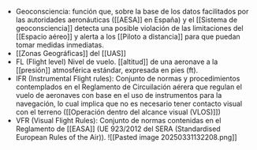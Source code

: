 - Geoconsciencia: función que, sobre la base de los datos facilitados por las autoridades aeronáuticas ([[AESA]] en España) y el [[Sistema de geoconsciencia]] detecta una posible violación de las limitaciones del [[Espacio aéreo]] y alerta a los [[Piloto a distancia]] para que puedan tomar medidas inmediatas.
- [[Zonas Geográficas]] del [[UAS]]
- FL (Flight level) Nivel de vuelo. [[altitud]] de una aeronave a la [[presión]] atmosférica estándar, expresada en pies (ft).
- IFR (Instrumental Flight rules): Conjunto de normas y procedimientos contemplados en el Reglamento de Circuilación aérera que regulan el vuelo de aeronaves con base en el uso de instrumentos para la navegación, lo cual implica que no es necesario tener contacto visual con el terreno ([[Operación dentro del alcance visual (VLOS)]])
- VFR (Visual Flight Rules): Conjunto de normas contenidas en el Reglamento de [[EASA]] (UE 923/2012 del SERA (Standardised European Rules of the Air)).
![[Pasted image 20250331132208.png]]

